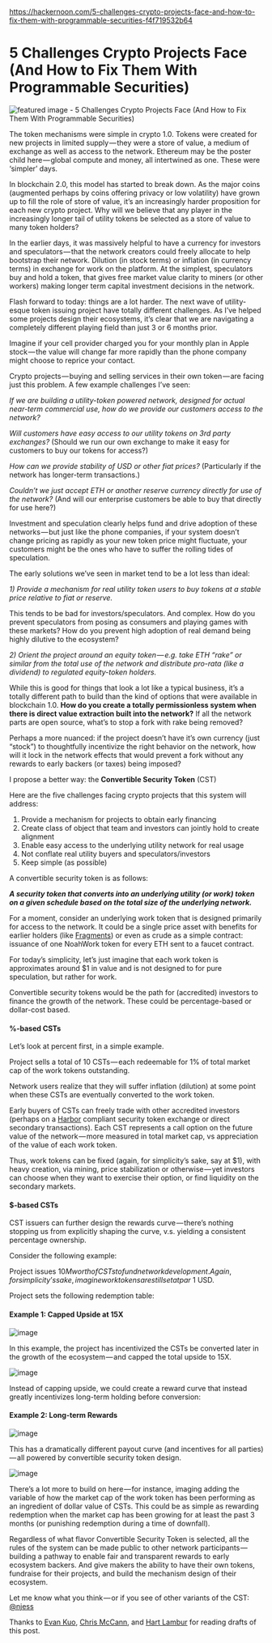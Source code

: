 https://hackernoon.com/5-challenges-crypto-projects-face-and-how-to-fix-them-with-programmable-securities-f4f719532b64

# 5 Challenges Crypto Projects Face (And How to Fix Them With Programmable Securities)
![featured image - 5 Challenges Crypto Projects Face (And How to Fix Them With Programmable Securities)](https://hackernoon.imgix.net/hn-images/1*UWRqi05pvjOP_jTumFCyOQ.jpeg?auto=format&fit=max&w=3840)

The token mechanisms were simple in crypto 1.0. Tokens were created for new projects in limited supply — they were a store of value, a medium of exchange as well as access to the network. Ethereum may be the poster child here — global compute and money, all intertwined as one. These were ‘simpler’ days.

In blockchain 2.0, this model has started to break down. As the major coins (augmented perhaps by coins offering privacy or low volatility) have grown up to fill the role of store of value, it’s an increasingly harder proposition for each new crypto project. Why will we believe that any player in the increasingly longer tail of utility tokens be selected as a store of value to many token holders?

In the earlier days, it was massively helpful to have a currency for investors and speculators — that the network creators could freely allocate to help bootstrap their network. Dilution (in stock terms) or inflation (in currency terms) in exchange for work on the platform. At the simplest, speculators buy and hold a token, that gives free market value clarity to miners (or other workers) making longer term capital investment decisions in the network.

Flash forward to today: things are a lot harder. The next wave of utility-esque token issuing project have totally different challenges. As I’ve helped some projects design their ecosystems, it’s clear that we are navigating a completely different playing field than just 3 or 6 months prior.

Imagine if your cell provider charged you for your monthly plan in Apple stock — the value will change far more rapidly than the phone company might choose to reprice your contact.

Crypto projects — buying and selling services in their own token — are facing just this problem. A few example challenges I’ve seen:

_If we are building a utility-token powered network, designed for actual near-term commercial use, how do we provide our customers access to the network?_

_Will customers have easy access to our utility tokens on 3rd party exchanges?_  (Should we run our own exchange to make it easy for customers to buy our tokens for access?)

_How can we provide stability of USD or other fiat prices?_  (Particularly if the network has longer-term transactions.)

_Couldn’t we just accept ETH or another reserve currency directly for use of the network?_  (And will our enterprise customers be able to buy that directly for use here?)

Investment and speculation clearly helps fund and drive adoption of these networks — but just like the phone companies, if your system doesn’t change pricing as rapidly as your new token price might fluctuate, your customers might be the ones who have to suffer the rolling tides of speculation.

The early solutions we’ve seen in market tend to be a lot less than ideal:

_1) Provide a mechanism for real utility token users to buy tokens at a stable price relative to fiat or reserve._

This tends to be bad for investors/speculators. And complex. How do you prevent speculators from posing as consumers and playing games with these markets? How do you prevent high adoption of real demand being highly dilutive to the ecosystem?

_2) Orient the project around an equity token — e.g. take ETH “rake” or similar from the total use of the network and distribute pro-rata (like a dividend) to regulated equity-token holders._

While this is good for things that look a lot like a typical business, it’s a totally different path to build than the kind of options that were available in blockchain 1.0.  **How do you create a totally permissionless system when there is direct value extraction built into the network?**  If all the network parts are open source, what’s to stop a fork with rake being removed?

Perhaps a more nuanced: if the project doesn’t have it’s own currency (just “stock”) to thoughtfully incentivize the right behavior on the network, how will it lock in the network effects that would prevent a fork without any rewards to early backers (or taxes) being imposed?

I propose a better way: the  **Convertible Security Token**  (CST)

Here are the five challenges facing crypto projects that this system will address:

1.  Provide a mechanism for projects to obtain early financing
2.  Create class of object that team and investors can jointly hold to create alignment
3.  Enable easy access to the underlying utility network for real usage
4.  Not conflate real utility buyers and speculators/investors
5.  Keep simple (as possible)

A convertible security token is as follows:

**_A security token that converts into an underlying utility (or work) token on a given schedule based on the total size of the underlying network._**

For a moment, consider an underlying work token that is designed primarily for access to the network. It could be a single price asset with benefits for earlier holders (like  [Fragments](https://www.fragments.org/?ref=hackernoon.com)) or even as crude as a simple contract: issuance of one NoahWork token for every ETH sent to a faucet contract.

For today’s simplicity, let’s just imagine that each work token is approximates around $1 in value and is not designed to for pure speculation, but rather for work.

Convertible security tokens would be the path for (accredited) investors to finance the growth of the network. These could be percentage-based or dollar-cost based.

#### **%-based CSTs**

Let’s look at percent first, in a simple example.

Project sells a total of 10 CSTs — each redeemable for 1% of total market cap of the work tokens outstanding.

Network users realize that they will suffer inflation (dilution) at some point when these CSTs are eventually converted to the work token.

Early buyers of CSTs can freely trade with other accredited investors (perhaps on a  [Harbor](https://harbor.com/?ref=hackernoon.com)  compliant security token exchange or direct secondary transactions). Each CST represents a call option on the future value of the network — more measured in total market cap, vs appreciation of the value of each work token.

Thus, work tokens can be fixed (again, for simplicity’s sake, say at $1), with heavy creation, via mining, price stabilization or otherwise — yet investors can choose when they want to exercise their option, or find liquidity on the secondary markets.

#### **$-based CSTs**

CST issuers can further design the rewards curve — there’s nothing stopping us from explicitly shaping the curve, v.s. yielding a consistent percentage ownership.

Consider the following example:

Project issues $10M worth of CSTs to fund network development. Again, for simplicity’s sake, imagine work tokens are still set at par ~$1 USD.

Project sets the following redemption table:

#### **Example 1: Capped Upside at 15X**

![image](https://hackernoon.imgix.net/hn-images/1*ZPCN8inpt33RGenLPNxh9A.png?auto=format&fit=max&w=1080)

In this example, the project has incentivized the CSTs be converted later in the growth of the ecosystem — and capped the total upside to 15X.

![image](https://hackernoon.imgix.net/hn-images/0*1K4dc6x0a1nRcU5f.?auto=format&fit=max&w=1920)

Instead of capping upside, we could create a reward curve that instead greatly incentivizes long-term holding before conversion:

#### **Example 2: Long-term Rewards**

![image](https://hackernoon.imgix.net/hn-images/1*OavZjY1p1Kh2lt56OrDYTg.png?auto=format&fit=max&w=1080)

This has a dramatically different payout curve (and incentives for all parties) — all powered by convertible security token design.

[](https://hackernoon.imgix.net/hn-images/0*0tMb-NuwKFCbh8qY. "Download image")

![image](https://hackernoon.imgix.net/hn-images/0*0tMb-NuwKFCbh8qY.?auto=format&fit=max&w=1920)

There’s a lot more to build on here — for instance, imaging adding the variable of how the market cap of the work token has been performing as an ingredient of dollar value of CSTs. This could be as simple as rewarding redemption when the market cap has been growing for at least the past 3 months (or punishing redemption during a time of downfall).

Regardless of what flavor Convertible Security Token is selected, all the rules of the system can be made public to other network participants — building a pathway to enable fair and transparent rewards to early ecosystem backers. And give makers the ability to have their own tokens, fundraise for their projects, and build the mechanism design of their ecosystem.

Let me know what you think — or if you see of other variants of the CST:  [@njess](https://twitter.com/njess?ref=hackernoon.com)

Thanks to  [Evan Kuo](https://medium.com/@evan_29274?ref=hackernoon.com),  [Chris McCann](https://medium.com/@mccannatron?ref=hackernoon.com), and  [Hart Lambur](https://medium.com/@hal2001?ref=hackernoon.com)  for reading drafts of this post.